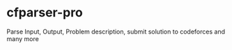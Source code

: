 # cfparser-pro
Parse Input, Output, Problem description, submit solution to codeforces and many more
